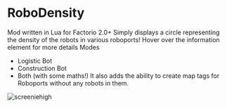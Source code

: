 # RoboDensity
Mod written in Lua for Factorio 2.0+
Simply displays a circle representing the density of the robots in various roboports! Hover over the information element for more details
Modes
* Logistic Bot
* Construction Bot
* Both (with some maths!)
It also adds the ability to create map tags for Roboports without any robots in them.

![screeniehigh](https://github.com/user-attachments/assets/41e16c89-29e9-4b14-8e5d-ca76eeaa8a5d)
